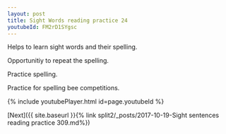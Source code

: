 ```yaml
---
layout: post
title: Sight Words reading practice 24
youtubeId: FM2rD1SYgsc
---
```

 
 
Helps to learn sight words and their spelling.

Opportunitiy to repeat the spelling. 

Practice spelling. 
 
Practice for spelling bee competitions. 
 
{% include youtubePlayer.html id=page.youtubeId %}
 
 

[Next]({{ site.baseurl }}{% link  split2/_posts/2017-10-19-Sight sentences reading practice 309.md%})
 
